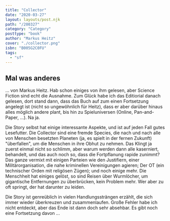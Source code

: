 ```yaml
---
title: "Collector"
date: "2020-03-27"
layout: layouts/post.njk
path: "/200327"
category: "Category"
posttype: "book"
author: "Markus Heitz"
cover: "./collector.png"
isbn: "B005G2C0FU"
tags:
  - "sf"
---
```

## Mal was anderes

... von Markus Heitz. Hab schon einiges von ihm gelesen, aber Science Fiction sind echt die Ausnahme. Zum Glück habe ich das Editiorial danach gelesen, dort stand dann, dass das Buch auf zum einen Fortsetzung angelegt ist (nicht so ungewöhnlich für Heitz), dass er aber darüber hinaus alles möglich andere plant, bis hin zu Spieluniversen (Online, Pan-and-Paper, ...). Na ja.

Die Story selbst hat einige interessante Aspekte, und ist auf jeden Fall gutes Lesefutter. Die Collector sind eine fremde Species, die nach und nach alle von Menschen besetzten Planeten (ja, es spielt in der fernen Zukunft) "überfallen", um die Menschen in ihre Obhut zu nehmen. Das Klingt ja zuerst einmal nicht so schlimm, aber warum werden dann alle kaserniert, behandelt, und das auch noch so, dass die Fortpflanung rapide zunimmt? Das ganze vermixt mit einigen Parteien wie den Justifiern, einer Militärorganisation, die nahe kriminellen Vereinigungen agieren; Der OT (ein technischer Orden mit religösen Zügen); und noch einige mehr. Die Menschheit hat einiges gelöst, so sind Reisen über Wurmlöcher, um gigantische Entfernungen zu überbrücken, kein Problem mehr. Wer aber zu oft springt, der hat darunter zu leiden.

Die Story ist genreüblich in vielen Handlungssträngen erzählt, die sich immer wieder überkreuzen und zusammenlaufen. Große Fehler habe ich nicht entdeckt, aber das Ende ist dann doch sehr absehbar. Es gibt noch eine Fortsetzung davon ...
